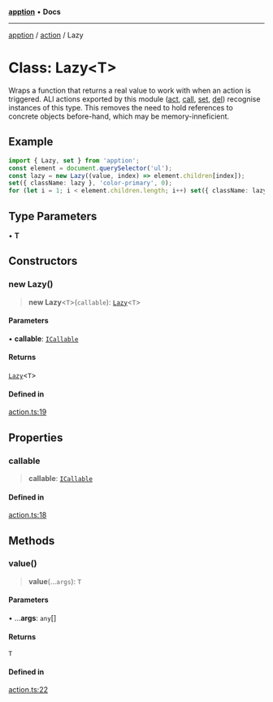 [**apption**](../../README.md) • **Docs**

***

[apption](../../modules.md) / [action](../README.md) / Lazy

# Class: Lazy\<T\>

Wraps a function that returns a real value to work with when an action is triggered. 
ALl actions exported by this module ([act](../functions/act.md), [call](../functions/call.md), [set](../functions/set.md), [del](../functions/del.md)) 
recognise instances of this type. This removes the need to hold references to concrete 
objects before-hand, which may be memory-inneficient.

## Example

```ts
import { Lazy, set } from 'apption';
const element = document.querySelector('ul');
const lazy = new Lazy((value, index) => element.children[index]);
set({ className: lazy }, 'color-primary', 0);
for (let i = 1; i < element.children.length; i++) set({ className: lazy }, '', i)
```

## Type Parameters

• **T**

## Constructors

### new Lazy()

> **new Lazy**\<`T`\>(`callable`): [`Lazy`](Lazy.md)\<`T`\>

#### Parameters

• **callable**: [`ICallable`](../../types/interfaces/ICallable.md)

#### Returns

[`Lazy`](Lazy.md)\<`T`\>

#### Defined in

[action.ts:19](https://github.com/mksunny1/apption/blob/edbec5398a9c4dd80aef328bce86959614ae2fb4/src/action.ts#L19)

## Properties

### callable

> **callable**: [`ICallable`](../../types/interfaces/ICallable.md)

#### Defined in

[action.ts:18](https://github.com/mksunny1/apption/blob/edbec5398a9c4dd80aef328bce86959614ae2fb4/src/action.ts#L18)

## Methods

### value()

> **value**(...`args`): `T`

#### Parameters

• ...**args**: `any`[]

#### Returns

`T`

#### Defined in

[action.ts:22](https://github.com/mksunny1/apption/blob/edbec5398a9c4dd80aef328bce86959614ae2fb4/src/action.ts#L22)
